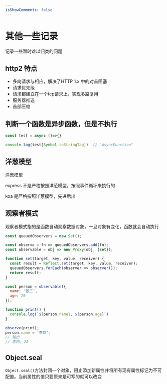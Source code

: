 ```yaml
---
isShowComments: false
---
```


# 其他一些记录

记录一些暂时难以归类的问题

## http2 特点

- 多向请求与相应，解决了HTTP 1.x 中的对首阻塞
- 请求优先级
- 请求都建立在一个tcp请求上，实现多路复用
- 服务器推送
- 首部压缩

## 判断一个函数是异步函数，但是不执行

```js
const test = async ()=>{}

console.log(test[Symbol.toStringTag])  // "AsyncFunction"
```

## 洋葱模型

[洋葱模型](https://kaiwu.lagou.com/course/courseInfo.htm?courseId=694#/detail/pc?id=6786)

express 不是严格按照洋葱模型，按照事件循坏来执行的


koa 是严格按照洋葱模型，先进后出


## 观察者模式

观察者模式指的是函数自动观察数据对象，一旦对象有变化，函数就会自动执行

```js
const queuedObservers = new Set();

const observe = fn => queuedObservers.add(fn);
const observable = obj => new Proxy(obj, {set});

function set(target, key, value, receiver) {
  const result = Reflect.set(target, key, value, receiver);
  queuedObservers.forEach(observer => observer());
  return result;
}

const person = observable({
  name: '张三',
  age: 20
});

function print() {
  console.log(`${person.name}, ${person.age}`)
}

observe(print);
person.name = '李四';
// 输出
// 李四, 20
```

## Object.seal

`Object.seal()`方法封闭一个对象，阻止添加新属性并将所有现有属性标记为不可配置。当前属性的值只要原来是可写的就可以改变

